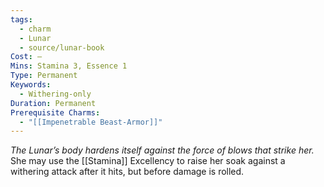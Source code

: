 ```yaml
---
tags:
  - charm
  - Lunar
  - source/lunar-book
Cost: —
Mins: Stamina 3, Essence 1
Type: Permanent
Keywords:
  - Withering-only
Duration: Permanent
Prerequisite Charms:
  - "[[Impenetrable Beast-Armor]]"
---
```

*The Lunar’s body hardens itself against the force of blows that strike her.*
She may use the [[Stamina]] Excellency to raise her soak against a withering attack after it hits, but before damage is rolled.